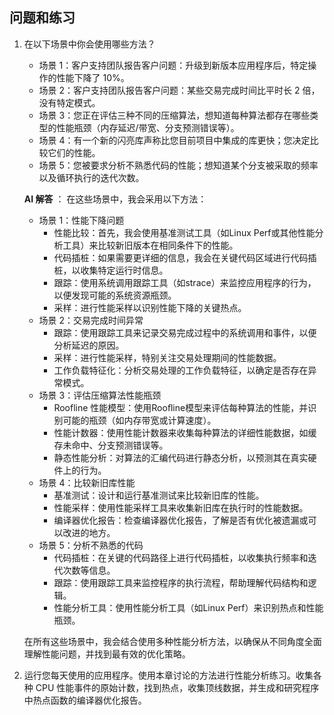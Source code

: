 ## 问题和练习 

1. 在以下场景中你会使用哪些方法？
    - 场景 1：客户支持团队报告客户问题：升级到新版本应用程序后，特定操作的性能下降了 10%。
    - 场景 2：客户支持团队报告客户问题：某些交易完成时间比平时长 2 倍，没有特定模式。
    - 场景 3：您正在评估三种不同的压缩算法，想知道每种算法都存在哪些类型的性能瓶颈（内存延迟/带宽、分支预测错误等）。
    - 场景 4：有一个新的闪亮库声称比您目前项目中集成的库更快；您决定比较它们的性能。
    - 场景 5：您被要求分析不熟悉代码的性能；想知道某个分支被采取的频率以及循环执行的迭代次数。

    **AI 解答** ：
    在这些场景中，我会采用以下方法：
    - 场景 1：性能下降问题
        - 性能比较：首先，我会使用基准测试工具（如Linux Perf或其他性能分析工具）来比较新旧版本在相同条件下的性能。
        - 代码插桩：如果需要更详细的信息，我会在关键代码区域进行代码插桩，以收集特定运行时信息。
        - 跟踪：使用系统调用跟踪工具（如strace）来监控应用程序的行为，以便发现可能的系统资源瓶颈。
        - 采样：进行性能采样以识别性能下降的关键热点。
    - 场景 2：交易完成时间异常
        - 跟踪：使用跟踪工具来记录交易完成过程中的系统调用和事件，以便分析延迟的原因。
        - 采样：进行性能采样，特别关注交易处理期间的性能数据。
        - 工作负载特征化：分析交易处理的工作负载特征，以确定是否存在异常模式。
    - 场景 3：评估压缩算法性能瓶颈
        - Roofline 性能模型：使用Rooﬂine模型来评估每种算法的性能，并识别可能的瓶颈（如内存带宽或计算速度）。
        - 性能计数器：使用性能计数器来收集每种算法的详细性能数据，如缓存未命中、分支预测错误等。
        - 静态性能分析：对算法的汇编代码进行静态分析，以预测其在真实硬件上的行为。
    - 场景 4：比较新旧库性能
        - 基准测试：设计和运行基准测试来比较新旧库的性能。
        - 性能采样：使用性能采样工具来收集新旧库在执行时的性能数据。
        - 编译器优化报告：检查编译器优化报告，了解是否有优化被遗漏或可以改进的地方。
    - 场景 5：分析不熟悉的代码
        - 代码插桩：在关键的代码路径上进行代码插桩，以收集执行频率和迭代次数等信息。
        - 跟踪：使用跟踪工具来监控程序的执行流程，帮助理解代码结构和逻辑。
        - 性能分析工具：使用性能分析工具（如Linux Perf）来识别热点和性能瓶颈。

    在所有这些场景中，我会结合使用多种性能分析方法，以确保从不同角度全面理解性能问题，并找到最有效的优化策略。

2. 运行您每天使用的应用程序。使用本章讨论的方法进行性能分析练习。收集各种 CPU 性能事件的原始计数，找到热点，收集顶线数据，并生成和研究程序中热点函数的编译器优化报告。

